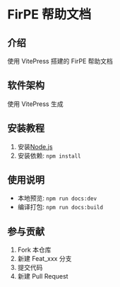 # FirPE 帮助文档

## 介绍

使用 VitePress 搭建的 FirPE 帮助文档

## 软件架构

使用 VitePress 生成

## 安装教程

1. 安装[Node.js](https://nodejs.org/zh-cn/)
2. 安装依赖: `npm install`

## 使用说明

- 本地预览: `npm run docs:dev`
- 编译打包: `npm run docs:build`

## 参与贡献

1.  Fork 本仓库
2.  新建 Feat_xxx 分支
3.  提交代码
4.  新建 Pull Request
